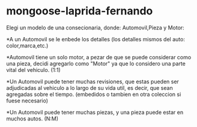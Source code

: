 # mongoose-laprida-fernando
Elegi un modelo de una consecionaria, donde:
Automovil,Pieza y Motor:

*A un Automovil se le enbede los detalles (los detalles mismos del auto: color,marca,etc.)

*Automovil tiene un solo motor, a pezar de que se puede considerar como una pieza, decidi agregarlo como "Motor" ya que lo considero una parte vital del vehiculo. (1:1)

*Un Automovil puede tener muchas revisiones, que estas pueden ser adjudicadas al vehiculo a lo largo de su vida util, es decir, que sean agregadas sobre el tiempo. (embedidos o tambien en otra coleccion si fuese necesario)

*Un Automovil puede tener muchas piezas, y una pieza puede estar en muchos autos. (N:M)
